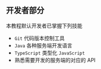 ## 开发者部分

本教程默认开发者已掌握下列技能

- `Git` 代码版本控制工具
- `Java` 各种服务端开发语言
- `TypeScript` 类型化 `JavaScript`
- 熟悉需要开发的服务端的对应的 API
